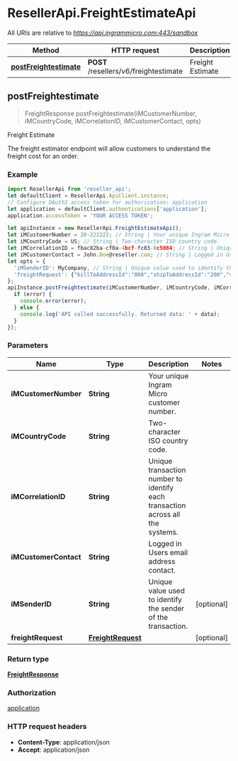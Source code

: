 # ResellerApi.FreightEstimateApi

All URIs are relative to *https://api.ingrammicro.com:443/sandbox*

Method | HTTP request | Description
------------- | ------------- | -------------
[**postFreightestimate**](FreightEstimateApi.md#postFreightestimate) | **POST** /resellers/v6/freightestimate | Freight Estimate



## postFreightestimate

> FreightResponse postFreightestimate(iMCustomerNumber, iMCountryCode, iMCorrelationID, iMCustomerContact, opts)

Freight Estimate

The freight estimator endpoint will allow customers to understand the freight cost for an order.

### Example

```javascript
import ResellerApi from 'reseller_api';
let defaultClient = ResellerApi.ApiClient.instance;
// Configure OAuth2 access token for authorization: application
let application = defaultClient.authentications['application'];
application.accessToken = 'YOUR ACCESS TOKEN';

let apiInstance = new ResellerApi.FreightEstimateApi();
let iMCustomerNumber = 20-222222; // String | Your unique Ingram Micro customer number.
let iMCountryCode = US; // String | Two-character ISO country code.
let iMCorrelationID = fbac82ba-cf0a-4bcf-fc03-0c5084; // String | Unique transaction number to identify each transaction across all the systems.
let iMCustomerContact = John.Doe@reseller.com; // String | Logged in Users email address contact.
let opts = {
  'iMSenderID': MyCompany, // String | Unique value used to identify the sender of the transaction.
  'freightRequest': {"billToAddressId":"000","shipToAddressId":"200","shipToAddress":{"companyName":"ABC TECH","addressLine1":"17501 W 98TH ST SPC 1833","addressLine2":"string","addressLine3":"string","city":"LENEXA","state":"KS","postalCode":"662191736","countryCode":"US"},"lines":[{"customerLineNumber":"001","ingramPartNumber":"A300-123456","quantity":"1","warehouseId":"20","carrierCode":""},{"customerLineNumber":"002","ingramPartNumber":"A300-789012","quantity":"1","warehouseId":"10","carrierCode":""}]} // FreightRequest | 
};
apiInstance.postFreightestimate(iMCustomerNumber, iMCountryCode, iMCorrelationID, iMCustomerContact, opts, (error, data, response) => {
  if (error) {
    console.error(error);
  } else {
    console.log('API called successfully. Returned data: ' + data);
  }
});
```

### Parameters


Name | Type | Description  | Notes
------------- | ------------- | ------------- | -------------
 **iMCustomerNumber** | **String**| Your unique Ingram Micro customer number. | 
 **iMCountryCode** | **String**| Two-character ISO country code. | 
 **iMCorrelationID** | **String**| Unique transaction number to identify each transaction across all the systems. | 
 **iMCustomerContact** | **String**| Logged in Users email address contact. | 
 **iMSenderID** | **String**| Unique value used to identify the sender of the transaction. | [optional] 
 **freightRequest** | [**FreightRequest**](FreightRequest.md)|  | [optional] 

### Return type

[**FreightResponse**](FreightResponse.md)

### Authorization

[application](../README.md#application)

### HTTP request headers

- **Content-Type**: application/json
- **Accept**: application/json

